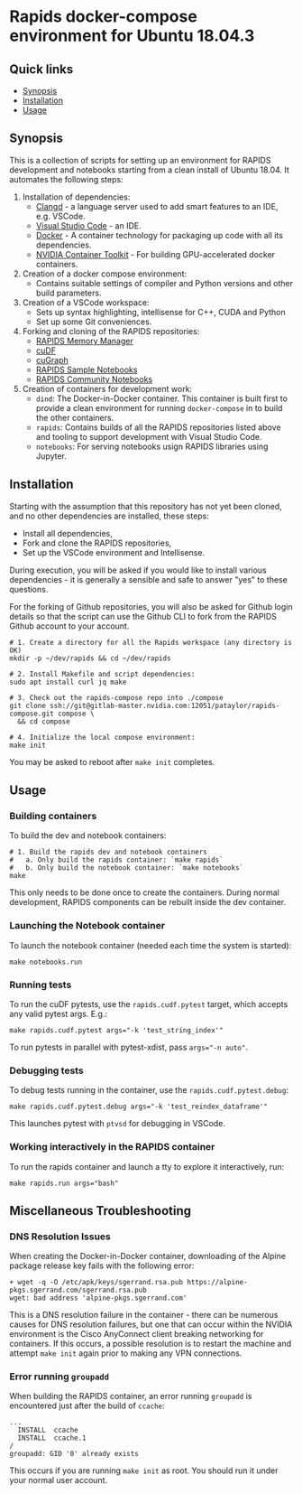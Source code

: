 
# Rapids docker-compose environment for Ubuntu 18.04.3

## Quick links
* [Synopsis](#synopsis)
* [Installation](#installation)
* [Usage](#usage)

## Synopsis

This is a collection of scripts for setting up an environment for RAPIDS
development and notebooks starting from a clean install of Ubuntu 18.04. It
automates the following steps:

1. Installation of dependencies:
   - [Clangd](https://clang.llvm.org/extra/clangd/) - a language server used to
     add smart features to an IDE, e.g. VSCode.
   - [Visual Studio Code](https://code.visualstudio.com/) - an IDE.
   - [Docker](https://www.docker.com/resources/what-container) - A container
     technology for packaging up code with all its dependencies.
   - [NVIDIA Container Toolkit](https://github.com/NVIDIA/nvidia-docker) - For
     building GPU-accelerated docker containers.
2. Creation of a docker compose environment:
   - Contains suitable settings of compiler and Python versions and other build
     parameters.
3. Creation of a VSCode workspace:
   - Sets up syntax highlighting, intellisense for C++, CUDA and Python
   - Set up some Git conveniences.
4. Forking and cloning of the RAPIDS repositories:
   - [RAPIDS Memory Manager](https://github.com/rapidsai/rmm)
   - [cuDF](https://github.com/rapidsai/cudf)
   - [cuGraph](https://github.com/rapidsai/cugraph)
   - [RAPIDS Sample Notebooks](https://github.com/rapidsai/notebooks)
   - [RAPIDS Community Notebooks](https://github.com/rapidsai/notebooks-contrib)
5. Creation of containers for development work:
   - `dind`: The Docker-in-Docker container. This container is built first to
     provide a clean environment for running `docker-compose` in to build the
     other containers.
   - `rapids`: Contains builds of all the RAPIDS repositories listed above and
     tooling to support development with Visual Studio Code.
   - `notebooks`: For serving notebooks usign RAPIDS libraries using Jupyter.


## Installation

Starting with the assumption that this repository has not yet been cloned, and
no other dependencies are installed, these steps:

- Install all dependencies,
- Fork and clone the RAPIDS repositories,
- Set up the VSCode environment and Intellisense.

During execution, you will be asked if you would like to install various
dependencies - it is generally a sensible and safe to answer "yes" to these
questions.

For the forking of Github repositories, you will also be asked for Github login
details so that the script can use the Github CLI to fork from the RAPIDS Github
account to your account.

```shell
# 1. Create a directory for all the Rapids workspace (any directory is OK)
mkdir -p ~/dev/rapids && cd ~/dev/rapids

# 2. Install Makefile and script dependencies:
sudo apt install curl jq make

# 3. Check out the rapids-compose repo into ./compose
git clone ssh://git@gitlab-master.nvidia.com:12051/pataylor/rapids-compose.git compose \
  && cd compose

# 4. Initialize the local compose environment:
make init
```

You may be asked to reboot after `make init` completes.


## Usage

### Building containers

To build the dev and notebook containers:

```shell
# 1. Build the rapids dev and notebook containers
#   a. Only build the rapids container: `make rapids`
#   b. Only build the notebook container: `make notebooks`
make
```

This only needs to be done once to create the containers. During normal
development, RAPIDS components can be rebuilt inside the dev container.


### Launching the Notebook container

To launch the notebook container (needed each time the system is started):

```shell
make notebooks.run
```


### Running tests

To run the cuDF pytests, use the `rapids.cudf.pytest` target, which accepts any valid
pytest args. E.g.:

```shell
make rapids.cudf.pytest args="-k 'test_string_index'"
```

To run pytests in parallel with pytest-xdist, pass `args="-n auto"`.


### Debugging tests

To debug tests running in the container, use the `rapids.cudf.pytest.debug`:

```shell
make rapids.cudf.pytest.debug args="-k 'test_reindex_dataframe'"
```

This launches pytest with `ptvsd` for debugging in VSCode.


### Working interactively in the RAPIDS container

To run the rapids container and launch a tty to explore it interactively, run:

```shell
make rapids.run args="bash"
```


## Miscellaneous Troubleshooting

### DNS Resolution Issues

When creating the Docker-in-Docker container, downloading of the Alpine package
release key fails with the following error:

```
+ wget -q -O /etc/apk/keys/sgerrand.rsa.pub https://alpine-pkgs.sgerrand.com/sgerrand.rsa.pub
wget: bad address 'alpine-pkgs.sgerrand.com'
```

This is a DNS resolution failure in the container - there can be numerous causes
for DNS resolution failures, but one that can occur within the NVIDIA
environment is the Cisco AnyConnect client breaking networking for containers.
If this occurs, a possible resolution is to restart the machine and attempt
`make init` again prior to making any VPN connections.


### Error running `groupadd`

When building the RAPIDS container, an error running `groupadd` is encountered
just after the build of `ccache`:

```
...
  INSTALL  ccache
  INSTALL  ccache.1
/
groupadd: GID '0' already exists
```

This occurs if you are running `make init` as root. You should run it under your
normal user account.


